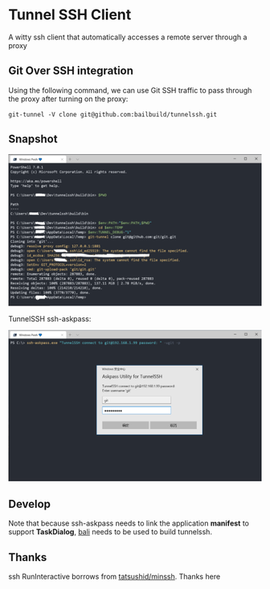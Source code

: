 # Tunnel SSH Client

A witty ssh client that automatically accesses a remote server through a proxy


## Git Over SSH integration

Using the following command, we can use Git SSH traffic to pass through the proxy after turning on the proxy:

```shell
git-tunnel -V clone git@github.com:bailbuild/tunnelssh.git
```

## Snapshot

![](./docs/images/snapshot.png)

TunnelSSH ssh-askpass:

![](./docs/images/ssh-askpass.png)

## Develop

Note that because ssh-askpass needs to link the application **manifest** to support **TaskDialog**, [bali](https://github.com/balibuild/bali) needs to be used to build tunnelssh.


## Thanks

ssh RunInteractive borrows from [tatsushid/minssh](https://github.com/tatsushid/minssh). Thanks here
